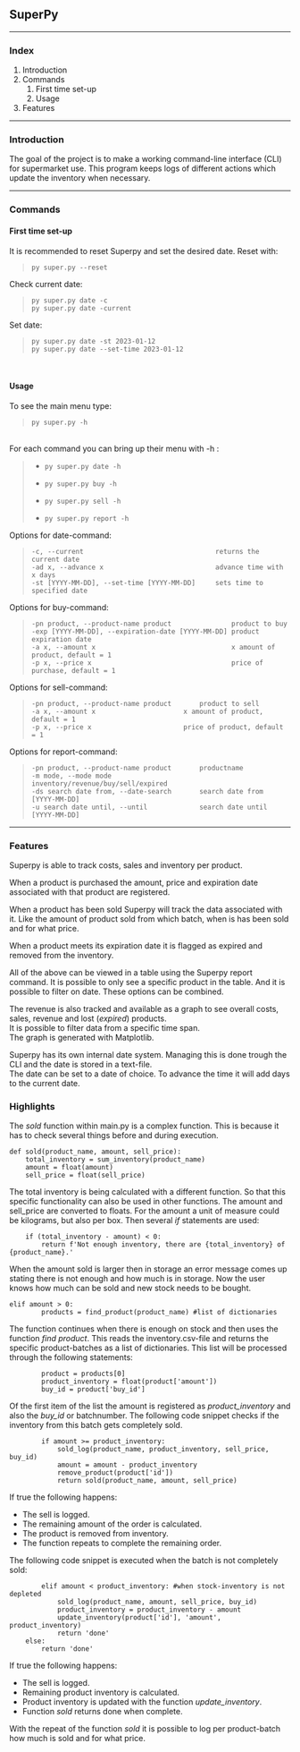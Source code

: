 ## SuperPy


---
### Index
1. Introduction
2. Commands
	1. First time set-up
	2. Usage
3. Features


---
### Introduction

The goal of the project is to make a working command-line interface (CLI) for supermarket use.
This program keeps logs of different actions which update the inventory when necessary.


---
### Commands

#### First time set-up

It is recommended to reset Superpy and set the desired date.
Reset with:
>     py super.py --reset

Check current date:
>     py super.py date -c
>     py super.py date -current

Set date:
>     py super.py date -st 2023-01-12  
>     py super.py date --set-time 2023-01-12
<br>

#### Usage

To see the main menu type:
>     py super.py -h

<br>
For each command you can bring up their menu with -h :

> -     py super.py date -h
> -     py super.py buy -h
> -     py super.py sell -h
> -     py super.py report -h

Options for date-command:
>     -c, --current                        	     	returns the current date
>     -ad x, --advance x                        	advance time with x days
>     -st [YYYY-MM-DD], --set-time [YYYY-MM-DD] 	sets time to specified date

Options for buy-command:
>     -pn product, --product-name product               product to buy
>     -exp [YYYY-MM-DD], --expiration-date [YYYY-MM-DD] product expiration date
>     -a x, --amount x                                  x amount of product, default = 1
>     -p x, --price x                                   price of purchase, default = 1

Options for sell-command:
>     -pn product, --product-name product  		product to sell
>     -a x, --amount x      				x amount of product, default = 1
>     -p x, --price x       				price of product, default = 1

Options for report-command:
>     -pn product, --product-name product		productname
>     -m mode, --mode mode  				inventory/revenue/buy/sell/expired
>     -ds search date from, --date-search		search date from [YYYY-MM-DD]
>     -u search date until, --until 			search date until [YYYY-MM-DD]

---
### Features

Superpy is able to track costs, sales and inventory  per product.

When a product is purchased the amount, price and expiration date associated with that product are registered.

When a product has been sold Superpy will track the data associated with it. Like the amount of product sold from which batch, when is has been sold and for what price.

When a product meets its expiration date it is flagged as expired and removed from the inventory.

All of the above can be viewed in a table using the Superpy report command. It is possible to only see a specific product in the table. And it is possible to filter on date. These options can be combined.

The revenue is also tracked and available as a graph to see overall costs, sales, revenue and lost (*expired*) products.<br>
It is possible to filter data from a specific time span.<br>
The graph is generated with Matplotlib.

Superpy has its own internal date system. Managing this is done trough the CLI and the date is stored in a text-file.<br>
The date can be set to a date of choice.
To advance the time it will add days to the current date.

### Highlights

The *sold* function within main.py is a complex function. This is because it has to check several things before and during execution.
```
def sold(product_name, amount, sell_price):
    total_inventory = sum_inventory(product_name)
    amount = float(amount)
    sell_price = float(sell_price)
```
The total inventory is being calculated with a different function. So that this specific functionality can also be used in other functions.
The amount and sell_price are converted to floats. For the amount a unit of measure could be kilograms, but also per box.
Then several *if* statements are used:
```
    if (total_inventory - amount) < 0:
        return f'Not enough inventory, there are {total_inventory} of {product_name}.'
```
When the amount sold is larger then in storage an error message comes up stating there is not enough and how much is in storage. Now the user knows how much can be sold and new stock needs to be bought.
<br>
```
elif amount > 0:
        products = find_product(product_name) #list of dictionaries

```
The function continues when there is enough on stock and then uses the function *find product*. This reads the inventory.csv-file and returns the specific product-batches as a list of dictionaries. This list will be processed through the following statements:
```
        product = products[0]
        product_inventory = float(product['amount'])
        buy_id = product['buy_id']
```
Of the first item of the list the amount is registered as *product_inventory* and also the *buy_id* or batchnumber.
The following code snippet checks if the inventory from this batch gets completely sold.
```
        if amount >= product_inventory: 
            sold_log(product_name, product_inventory, sell_price, buy_id)
            amount = amount - product_inventory
            remove_product(product['id'])
            return sold(product_name, amount, sell_price)
```
If true the following happens:
- The sell is logged.
- The remaining amount of the order is calculated.
- The product is removed from inventory.
- The function repeats to complete the remaining order.

The following code snippet is executed when the batch is not completely sold:
```
        elif amount < product_inventory: #when stock-inventory is not depleted
            sold_log(product_name, amount, sell_price, buy_id)
            product_inventory = product_inventory - amount
            update_inventory(product['id'], 'amount', product_inventory)
            return 'done'
    else:
        return 'done'
```
If true the following happens:
- The sell is logged.
- Remaining product inventory is calculated.
- Product inventory is updated with the function *update_inventory*.
- Function *sold* returns done when complete.

With the repeat of the function *sold* it is possible to log per product-batch how much is sold and for what price.
